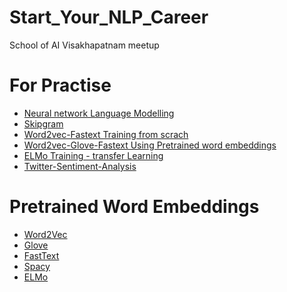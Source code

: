 # Start_Your_NLP_Career
School of AI Visakhapatnam meetup

# For Practise
* [Neural network Language Modelling](https://colab.research.google.com/github/graykode/nlp-tutorial/blob/master/1-1.NNLM/NNLM_Tensor.ipynb)
* [Skipgram](https://colab.research.google.com/github/graykode/nlp-tutorial/blob/master/1-2.Word2Vec/Word2Vec_Skipgram_Tensor(Softmax).ipynb)
* [Word2vec-Fastext Training from scrach](https://colab.research.google.com/github/aswit3/Start_Your_NLP_Career/blob/master/training_word2vec_fasttext_glove_imdb.ipynb)
* [Word2vec-Glove-Fastext Using Pretrained word embeddings](https://colab.research.google.com/github/aswit3/Start_Your_NLP_Career/blob/master/Pretrained_word2vec_glove_fasttext.ipynb)
* [ELMo Training - transfer Learning](https://colab.research.google.com/github/aswit3/Start_Your_NLP_Career/blob/master/elmo_with_imdb.ipynb)
* [Twitter-Sentiment-Analysis](https://colab.research.google.com/github/aswit3/Start_Your_NLP_Career/blob/master/Twitter_Sentiment_Analysis.ipynb)

# Pretrained Word Embeddings
* [Word2Vec](https://code.google.com/archive/p/word2vec/)
* [Glove](https://nlp.stanford.edu/projects/glove/)
* [FastText](https://fasttext.cc/)
* [Spacy](https://spacy.io/models)
* [ELMo](https://github.com/allenai/allennlp/blob/master/tutorials/how_to/elmo.md)
